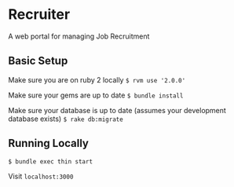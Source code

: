 # Recruiter

A web portal for managing Job Recruitment

## Basic Setup
Make sure you are on ruby 2 locally
`$ rvm use '2.0.0'`

Make sure your gems are up to date
`$ bundle install`

Make sure your database is up to date (assumes your development database exists)
`$ rake db:migrate`

## Running Locally
`$ bundle exec thin start`

Visit `localhost:3000`